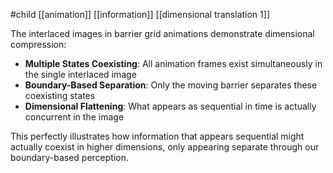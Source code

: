 #child [[animation]] [[information]] [[dimensional translation 1]]

The interlaced images in barrier grid animations demonstrate dimensional compression:

- **Multiple States Coexisting**: All animation frames exist simultaneously in the single interlaced image
- **Boundary-Based Separation**: Only the moving barrier separates these coexisting states
- **Dimensional Flattening**: What appears as sequential in time is actually concurrent in the image

This perfectly illustrates how information that appears sequential might actually coexist in higher dimensions, only appearing separate through our boundary-based perception.